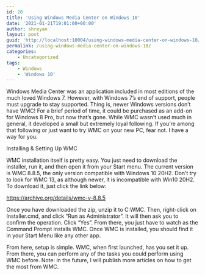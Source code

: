 ```yaml
---
id: 20
title: 'Using Windows Media Center on Windows 10'
date: '2021-01-21T19:01:00+00:00'
author: shreyan
layout: post
guid: 'http://localhost:10004/using-windows-media-center-on-windows-10/'
permalink: /using-windows-media-center-on-windows-10/
categories:
    - Uncategorized
tags:
    - Windows
    - 'Windows 10'
---
```


Windows Media Center was an application included in most editions of the much loved Windows 7. However, with Windows 7’s end of support, people must upgrade to stay supported. Thing is, newer Windows versions don’t have WMC! For a brief period of time, it could be purchased as an add-on for Windows 8 Pro, but now that’s gone. While WMC wasn’t used much in general, it developed a small but extremely loyal following. If you’re among that following or just want to try WMC on your new PC, fear not. I have a way for you.

Installing &amp; Setting Up WMC

WMC installation itself is pretty easy. You just need to download the installer, run it, and then open it from your Start menu. The current version is WMC 8.8.5, the only version compatible with Windows 10 20H2. Don’t try to look for WMC 13, as although newer, it is incompatible with Win10 20H2. To download it, just click the link below:

https://archive.org/details/wmc-v-8.8.5

Once you have downloaded the zip, unzip it to C:WMC. Then, right-click on Installer.cmd, and click “Run as Administrator”. It will then ask you to confirm the operation. Click “Yes”. From there, you just have to watch as the Command Prompt installs WMC. Once WMC is installed, you should find it in your Start Menu like any other app.

From here, setup is simple. WMC, when first launched, has you set it up. From there, you can perform any of the tasks you could perform using WMC before. Note: in the future, I will publish more articles on how to get the most from WMC.